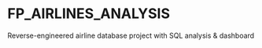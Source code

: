 # FP_AIRLINES_ANALYSIS
Reverse-engineered airline database project with SQL analysis &amp; dashboard
